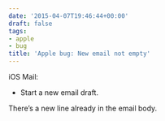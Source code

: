 ```yaml
---
date: '2015-04-07T19:46:44+00:00'
draft: false
tags:
- apple
- bug
title: 'Apple bug: New email not empty'
---
```


iOS Mail:

  * Start a new email draft.

There’s a new line already in the email body.
